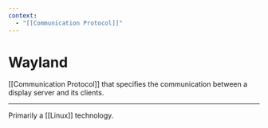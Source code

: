 ```yaml
---
context:
  - "[[Communication Protocol]]"
---
```


# Wayland

[[Communication Protocol]] that specifies the communication between a display server and its clients.

---
Primarily a [[Linux]] technology.
